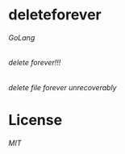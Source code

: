 # deleteforever
###### GoLang
###### delete forever!!!
###### delete file forever unrecoverably

# License
######  MIT
